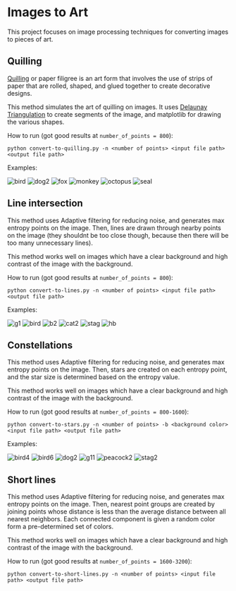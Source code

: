 # Images to Art

This project focuses on image processing techniques for converting images to pieces of art.

## Quilling

[Quilling](https://en.wikipedia.org/wiki/Quilling) or paper filigree is an art form that involves the use of strips of paper that are rolled, shaped, and glued together to create decorative designs.

This method simulates the art of quilling on images. It uses [Delaunay Triangulation](http://www.degeneratestate.org/posts/2017/May/24/images-to-triangles/) to create segments of the image, and matplotlib for drawing the various shapes.

How to run (got good results at `number_of_points = 800`):

```
python convert-to-quilling.py -n <number of points> <input file path> <output file path>
```

Examples:

![bird](https://user-images.githubusercontent.com/6567881/147434368-cbf8083b-e639-4a0f-b2fc-95e9d195fe47.jpg)
![dog2](https://user-images.githubusercontent.com/6567881/147434413-f2648164-40de-4d8c-a5ae-383a73360e80.jpg)
![fox](https://user-images.githubusercontent.com/6567881/147434441-5204c831-8a03-45f8-988c-c1d18a63c2d2.jpg)
![monkey](https://user-images.githubusercontent.com/6567881/147434447-33598934-facc-4ecf-9047-082099673b66.jpg)
![octopus](https://user-images.githubusercontent.com/6567881/147434449-e97271a3-bbfc-4d31-8345-5af86f2cb9a7.jpg)
![seal](https://user-images.githubusercontent.com/6567881/147434450-c47e2106-2c18-45a0-92b8-e0714cbe5797.jpg)

## Line intersection

This method uses Adaptive filtering for reducing noise, and generates max entropy points on the image. Then, lines are drawn through nearby points on the image (they shouldnt be too close though, because then there will be too many unnecessary lines).

This method works well on images which have a clear background and high contrast of the image with the background.

How to run (got good results at `number_of_points = 800`):

```
python convert-to-lines.py -n <number of points> <input file path> <output file path>
```

Examples:

![g1](https://user-images.githubusercontent.com/6567881/147846654-548369e1-fc94-48fd-89fe-06104212f3a7.jpg)
![bird](https://user-images.githubusercontent.com/6567881/147846652-1d6b195f-e5c1-415a-bc38-bbadef1ec166.jpg)
![b2](https://user-images.githubusercontent.com/6567881/147846651-3b767845-0ec4-45b6-859d-6763d0ced3b0.jpg)
![cat2](https://user-images.githubusercontent.com/6567881/147846653-8f4d013c-df6c-46b0-bca8-39d0b12ce969.jpg)
![stag](https://user-images.githubusercontent.com/6567881/147846657-cff908cf-0157-43ae-a3cf-6742253d36a1.jpg)
![hb](https://user-images.githubusercontent.com/6567881/147846669-6f0a621b-0ec0-4310-b32e-13af53aed825.jpg)


## Constellations

This method uses Adaptive filtering for reducing noise, and generates max entropy points on the image. Then, stars are created on each entropy point, and the star size is determined based on the entropy value.

This method works well on images which have a clear background and high contrast of the image with the background.

How to run (got good results at `number_of_points = 800-1600`):

```
python convert-to-stars.py -n <number of points> -b <background color> <input file path> <output file path>
```

Examples:

![bird4](https://user-images.githubusercontent.com/6567881/148687978-c0141684-d86c-43e7-9654-a1054a96f439.jpeg)
![bird6](https://user-images.githubusercontent.com/6567881/148687996-d02c962a-3a55-4ee4-83ff-f801d88bce9a.jpg)
![dog2](https://user-images.githubusercontent.com/6567881/148687997-be566c15-8c0d-49eb-8b08-3289298de122.jpg)
![g11](https://user-images.githubusercontent.com/6567881/148688001-0294aae6-bbbe-4a2a-8a99-721550cdaa4a.jpg)
![peacock2](https://user-images.githubusercontent.com/6567881/148688003-808dc585-bd5c-472c-a7eb-dfd6573f52df.jpg)
![stag2](https://user-images.githubusercontent.com/6567881/148688004-73f10b68-c195-4213-b090-2fee391bb3ba.jpg)

## Short lines

This method uses Adaptive filtering for reducing noise, and generates max entropy points on the image. Then, nearest point groups are created by joining points whose distance is less than the average distance between all nearest neighbors. Each connected component is given a random color form a pre-determined set of colors.

This method works well on images which have a clear background and high contrast of the image with the background.

How to run (got good results at `number_of_points = 1600-3200`):

```
python convert-to-short-lines.py -n <number of points> <input file path> <output file path>
```